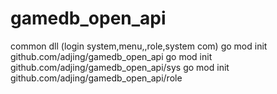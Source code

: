 # gamedb_open_api
common dll (login system,menu,,role,system com)
go mod init github.com/adjing/gamedb_open_api
go mod init github.com/adjing/gamedb_open_api/sys
go mod init github.com/adjing/gamedb_open_api/role